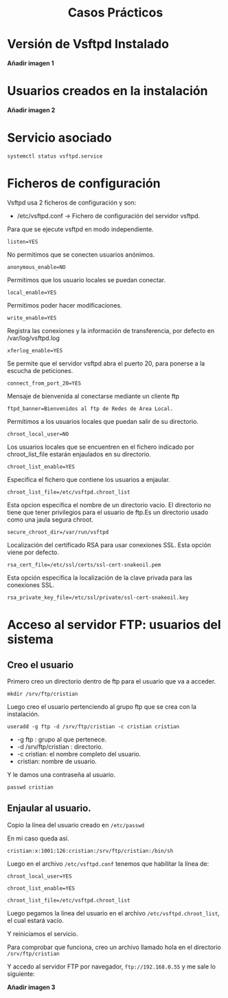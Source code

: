 <h1><p align=center> Casos Prácticos </p></h1>

# Versión de Vsftpd Instalado

**Añadir imagen 1**

# Usuarios creados en la instalación

**Añadir imagen 2**

# Servicio asociado

``` systemctl status vsftpd.service ```

# Ficheros de configuración

Vsftpd usa 2 ficheros de configuración y son:

* /etc/vsftpd.conf -> Fichero de configuración del servidor vsftpd.

Para que se ejecute vsftpd en modo independiente.

``` listen=YES ```

No permitimos que se conecten usuarios anónimos.

``` anonymous_enable=NO ```

Permitimos que los usuario locales se puedan conectar.

``` local_enable=YES ```

Permitimos poder hacer modificaciones.

``` write_enable=YES ```

Registra las conexiones y la información de transferencia, por defecto en /var/log/vsftpd.log

``` xferlog_enable=YES ```

Se permite que el servidor vsftpd abra el puerto 20, para ponerse a la escucha de peticiones.

``` connect_from_port_20=YES ```

Mensaje de bienvenida al conectarse mediante un cliente ftp

``` ftpd_banner=Bienvenidos al ftp de Redes de Area Local. ```

Permitimos a los usuarios locales que puedan salir de su directorio.

``` chroot_local_user=NO ```

Los usuarios locales que se encuentren en el fichero indicado por chroot_list_file estarán enjaulados en su directorio.

``` chroot_list_enable=YES ```

Especifica el fichero que contiene los usuarios a enjaular.

``` chroot_list_file=/etc/vsftpd.chroot_list ```

Esta opcion especifica el nombre de un directorio vacio. El directorio no tiene que tener privilegios para el usuario de ftp.Es un directorio usado como una jaula segura chroot.

``` secure_chroot_dir=/var/run/vsftpd ```

Localización del certificado RSA para usar conexiones SSL. Esta opción viene por defecto.

``` rsa_cert_file=/etc/ssl/certs/ssl-cert-snakeoil.pem ```

Esta opción especifica la localización de la clave privada para las conexiones SSL.

``` rsa_private_key_file=/etc/ssl/private/ssl-cert-snakeoil.key ```

# Acceso al servidor FTP: usuarios del sistema

## Creo el usuario

Primero creo un directorio dentro de ftp para el usuario que va a acceder.

``` mkdir /srv/ftp/cristian ```

Luego creo el usuario pertenciendo al grupo ftp que se crea con la instalación.

``` useradd -g ftp -d /srv/ftp/cristian -c cristian cristian ```

* -g ftp : grupo al que pertenece.
* -d /srv/ftp/cristian : directorio.
* -c cristian: el nombre completo del usuario.
* cristian: nombre de usuario.

Y le damos una contraseña al usuario.

``` passwd cristian ```

## Enjaular al usuario.

Copio la línea del usuario creado en ``` /etc/passwd ```

En mi caso queda así.

``` cristian:x:1001:126:cristian:/srv/ftp/cristian:/bin/sh ```

Luego en el archivo ``` /etc/vsftpd.conf ``` tenemos que habilitar la línea de:

``` chroot_local_user=YES ```

``` chroot_list_enable=YES ```

``` chroot_list_file=/etc/vsftpd.chroot_list ```

Luego pegamos la línea del usuario en el archivo ``` /etc/vsftpd.chroot_list ```, el cual estará vacío.

Y reiniciamos el servicio.

Para comprobar que funciona, creo un archivo llamado hola en el directorio ``` /srv/ftp/cristian ```

Y accedo al servidor FTP por navegador, ``` ftp://192.168.0.55 ``` y me sale lo siguiente:

**Añadir imagen 3**

